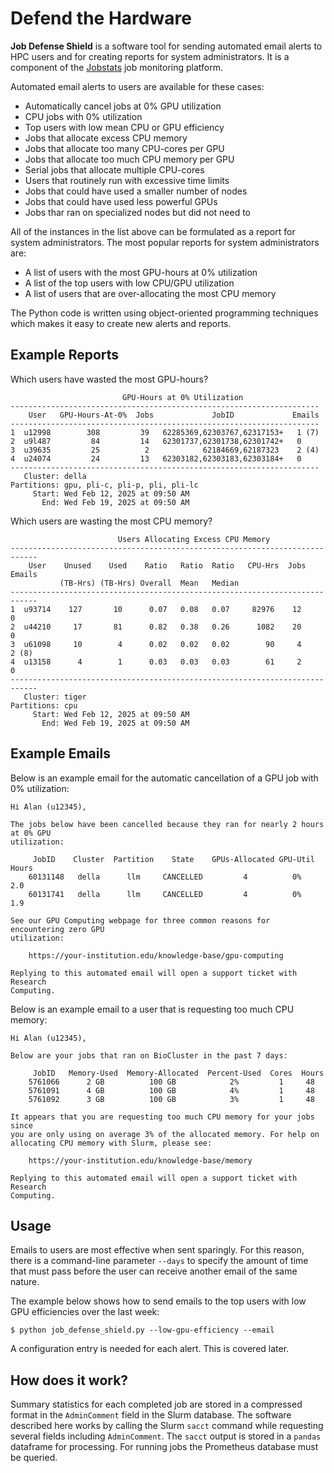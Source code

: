 # Defend the Hardware

**Job Defense Shield** is a software tool for sending automated email alerts to HPC users and for creating reports for system administrators. It is a component of the [Jobstats](https://github.com/PrincetonUniversity/jobstats) job monitoring platform.

Automated email alerts to users are available for these cases:

- Automatically cancel jobs at 0% GPU utilization
- CPU jobs with 0% utilization
- Top users with low mean CPU or GPU efficiency
- Jobs that allocate excess CPU memory
- Jobs that allocate too many CPU-cores per GPU
- Jobs that allocate too much CPU memory per GPU
- Serial jobs that allocate multiple CPU-cores
- Users that routinely run with excessive time limits
- Jobs that could have used a smaller number of nodes
- Jobs that could have used less powerful GPUs
- Jobs thar ran on specialized nodes but did not need to

All of the instances in the list above can be formulated as a report
for system administrators. The most popular reports for system
administrators are:

- A list of users with the most GPU-hours at 0% utilization
- A list of the top users with low CPU/GPU utilization
- A list of users that are over-allocating the most CPU memory

The Python code is written using object-oriented programming techniques which makes it easy to create new alerts and reports.

## Example Reports

Which users have wasted the most GPU-hours?

```
                         GPU-Hours at 0% Utilization                          
---------------------------------------------------------------------
    User   GPU-Hours-At-0%  Jobs             JobID             Emails
---------------------------------------------------------------------
1  u12998        308         39   62285369,62303767,62317153+   1 (7)
2  u9l487         84         14   62301737,62301738,62301742+   0     
3  u39635         25          2            62184669,62187323    2 (4)     
4  u24074         24         13   62303182,62303183,62303184+   0      
---------------------------------------------------------------------
   Cluster: della
Partitions: gpu, pli-c, pli-p, pli, pli-lc
     Start: Wed Feb 12, 2025 at 09:50 AM
       End: Wed Feb 19, 2025 at 09:50 AM
```

Which users are wasting the most CPU memory?

```
                        Users Allocating Excess CPU Memory                 
----------------------------------------------------------------------------
    User    Unused    Used    Ratio   Ratio  Ratio   CPU-Hrs  Jobs   Emails
           (TB-Hrs) (TB-Hrs) Overall  Mean   Median                        
----------------------------------------------------------------------------
1  u93714    127       10      0.07   0.08   0.07     82976    12      0  
2  u44210     17       81      0.82   0.38   0.26      1082    20      0  
3  u61098     10        4      0.02   0.02   0.02        90     4      2 (8)
4  u13158      4        1      0.03   0.03   0.03        61     2      0  
----------------------------------------------------------------------------
   Cluster: tiger
Partitions: cpu
     Start: Wed Feb 12, 2025 at 09:50 AM
       End: Wed Feb 19, 2025 at 09:50 AM
```


## Example Emails

Below is an example email for the automatic cancellation of a GPU job with 0% utilization:

```
Hi Alan (u12345),

The jobs below have been cancelled because they ran for nearly 2 hours at 0% GPU
utilization:

     JobID    Cluster  Partition    State    GPUs-Allocated GPU-Util  Hours
    60131148   della      llm     CANCELLED         4          0%      2.0  
    60131741   della      llm     CANCELLED         4          0%      1.9  

See our GPU Computing webpage for three common reasons for encountering zero GPU
utilization:

    https://your-institution.edu/knowledge-base/gpu-computing

Replying to this automated email will open a support ticket with Research
Computing.
```

Below is an example email to a user that is requesting too much CPU memory:

```
Hi Alan (u12345),

Below are your jobs that ran on BioCluster in the past 7 days:

     JobID   Memory-Used  Memory-Allocated  Percent-Used  Cores  Hours
    5761066      2 GB          100 GB            2%         1     48
    5761091      4 GB          100 GB            4%         1     48
    5761092      3 GB          100 GB            3%         1     48

It appears that you are requesting too much CPU memory for your jobs since
you are only using on average 3% of the allocated memory. For help on
allocating CPU memory with Slurm, please see:

    https://your-institution.edu/knowledge-base/memory

Replying to this automated email will open a support ticket with Research
Computing. 
```

## Usage

Emails to users are most effective when sent sparingly. For this reason, there is a command-line parameter `--days` to specify the amount of time that must pass before the user can receive another email of the same nature.

The example below shows how to send emails to the top users with low GPU efficiencies over the last week:

```
$ python job_defense_shield.py --low-gpu-efficiency --email
```

A configuration entry is needed for each alert. This is covered later.


## How does it work?

Summary statistics for each completed job are stored in a compressed format in the `AdminComment` field in the Slurm database. The software described here works by calling the Slurm `sacct` command while requesting several fields including `AdminComment`. The `sacct` output is stored in a `pandas` dataframe for processing. For running jobs the Prometheus database must be queried.
